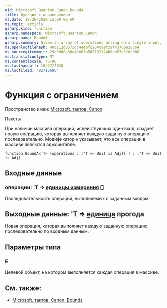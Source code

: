 ```yaml
---
uid: Microsoft.Quantum.Canon.BoundA
title: Функция с ограничением
ms.date: 10/26/2020 12:00:00 AM
ms.topic: article
qsharp.kind: function
qsharp.namespace: Microsoft.Quantum.Canon
qsharp.name: BoundA
qsharp.summary: Given an array of operations acting on a single input, produces a new operation that performs each given operation in sequence. The modifier `A` indicates that all operations in the array are adjointable.
ms.openlocfilehash: 40c112d0572dc4eebfc284c9ef29f43706e20c64
ms.sourcegitcommit: 29e0d88a30e4166fa580132124b0eb57e1f0e986
ms.translationtype: MT
ms.contentlocale: ru-RU
ms.lasthandoff: 10/27/2020
ms.locfileid: "92716686"
---
```

# <a name="bounda-function"></a>Функция с ограничением

Пространство имен: [Microsoft. тактов. Canon](xref:Microsoft.Quantum.Canon)

Пакеты [](https://nuget.org/packages/)


При наличии массива операций, исдействующих один вход, создает новую операцию, которая выполняет каждую заданную операцию последовательно.
Модификатор `A` указывает, что все операции в массиве являются аджоинтабле.

```qsharp
function BoundA<'T> (operations : ('T => Unit is Adj)[]) : ('T => Unit is Adj)
```


## <a name="input"></a>Входные данные

### <a name="operations--t--unit-adj"></a>операции: 'T => [единицы измерения](xref:microsoft.quantum.lang-ref.unit) []

Последовательность операций, выполняемых с заданным входом.



## <a name="output--t--unit-adj"></a>Выходные данные: 'T => [единица](xref:microsoft.quantum.lang-ref.unit) прогода

Новая операция, которая выполняет каждую заданную операцию последовательно по входным данным.

## <a name="type-parameters"></a>Параметры типа

### <a name="t"></a>Е

Целевой объект, на котором выполняется каждая операция в массиве.

## <a name="see-also"></a>См. также:

- [Microsoft. тактов. Canon. Bounds](xref:Microsoft.Quantum.Canon.Bound)